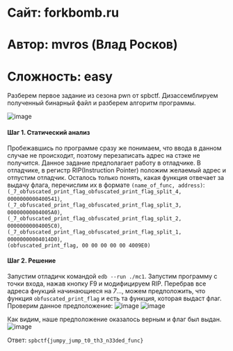 
# Сайт: forkbomb.ru 
# Автор: mvros (Влад Росков)
# Сложность: easy 


Разберем первое задание из сезона pwn от spbctf. Дизассемблируем полученный 
бинарный файл и разберем алгоритм программы.

![image](https://github.com/user-attachments/assets/7452c046-5bf8-4c0c-9c51-3be1ad27a4fc)

#### Шаг 1. Статический анализ
Пробежавшись по программе сразу же понимаем, что ввода в данном случае не происходит, поэтому перезаписать адрес 
на стэке не получится. Данное задание предполагает работу в отладчике. В отладчике, в регистр RIP(Instruction Pointer) положим желаемый адрес 
и отпустим отладчик. Осталось только понять, какая функция отвечает за выдачу флага, перечислим их в формате `(name_of_func, address)`: \
`(_7_obfuscated_print_flag_obfuscated_print_flag_split_4, 0000000000400541)`,
`(_7_obfuscated_print_flag_obfuscated_print_flag_split_3, 00000000004005A0)`, 
`(_7_obfuscated_print_flag_obfuscated_print_flag_split_2, 00000000004005C0)`, 
`(_7_obfuscated_print_flag_obfuscated_print_flag_split_1, 00000000004014D0)`, <br />
`(obfuscated_print_flag, 00 00 00 00 00 4009E0)`


#### Шаг 2. Решение

Запустим отладичк командой `edb --run ./mc1`. Запустим программу с точки входа, нажав кнопку F9 и модифицируем RIP.
Перебрав все адреса фнукций начинающиеся на _7_..., можем предположить, что функция `obfuscated_print_flag` и есть та функция, которая 
выдаст флаг. Проверим данное предположение: 
![image](https://github.com/user-attachments/assets/829502a3-f158-4aec-af3d-643adf339990)
![image](https://github.com/user-attachments/assets/f230e127-bc1e-4e92-a828-9e6788687904)

Как видим, наше предположение оказалось верным и флаг был выдан.
![image](https://github.com/user-attachments/assets/9b17311b-db68-4e3b-9ac7-7a24c258b730)


Ответ: `spbctf{jumpy_jump_t0_th3_n33ded_func}`









